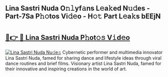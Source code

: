 ## Lina Sastri Nuda O𝚗𝚕yf𝚊ns L𝚎a𝚔ed N𝚞𝚍es - Part-7Sa P𝚑𝚘tos Vi𝚍𝚎o - H𝚘𝚝 Part L𝚎a𝚔s bEEjN

# <h2><a href="http://kf3djq4.oniu.top/?m=Lina+Sastri+Nuda">🔗👉 🔴 Lina Sastri Nuda P𝚑ot𝚘𝚜 V𝚒d𝚎o</a></h2>

[![Lina Sastri Nuda Nu𝚍e𝚜](https://i.imgur.com/0qMVB7G.gif)](http://kf3djq4.oniu.top/?m=Lina+Sastri+Nuda)
Cybernetic performer and multimedia innovator Lina Sastri Nuda, famed for sharing dance and lifestyle ideas through viral dance routines and brief films. Visionary artist Lina Sastri Nuda, famed for their innovative and inspiring creations in the world of art.  
